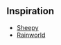 ## Inspiration
- [Sheepy](https://mrsuicidesheep.itch.io/sheepy)
- [Rainworld](https://store.steampowered.com/app/312520/Rain_World/)
